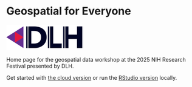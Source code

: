 # Geospatial for Everyone 
![DLH](DLH%20logo%202.png?raw=true)

Home page for the geospatial data workshop at the 2025 NIH Research Festival presented by DLH.

Get started with [the cloud version](https://github.com/nathanielmacnell/nihworkshop/blob/main/Geospatial_for_Everyone.ipynb) or run the [RStudio version](https://github.com/nathanielmacnell/nihworkshop/blob/main/Geospatial_for_Everyone.qmd) locally.
